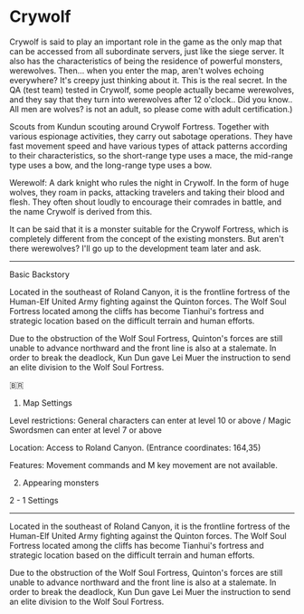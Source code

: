 # Crywolf

Crywolf is said to play an important role in the game as the only map that can be
accessed from all subordinate servers, just like the siege server. It also has the
characteristics of being the residence of powerful monsters, werewolves. Then...
when you enter the map, aren't wolves echoing everywhere? It's creepy just thinking
about it. This is the real secret. In the QA (test team) tested in Crywolf, some
people actually became werewolves, and they say that they turn into werewolves
after 12 o'clock.. Did you know.. All men are wolves? is not an adult, so please
come with adult certification.)

Scouts from Kundun scouting around Crywolf Fortress. Together with various espionage
activities, they carry out sabotage operations. They have fast movement speed and
have various types of attack patterns according to their characteristics, so the
short-range type uses a mace, the mid-range type uses a bow, and the long-range
type uses a bow.

Werewolf: A dark knight who rules the night in Crywolf. In the form of huge wolves,
they roam in packs, attacking travelers and taking their blood and flesh. They often
shout loudly to encourage their comrades in battle, and the name Crywolf is derived from this.

It can be said that it is a monster suitable for the Crywolf Fortress, which is
completely different from the concept of the existing monsters. But aren't there
werewolves? I'll go up to the development team later and ask.

---

Basic Backstory

Located in the southeast of Roland Canyon, it is the frontline fortress of the Human-Elf United Army fighting against the Quinton forces. The Wolf Soul Fortress located among the cliffs has become Tianhui's fortress and strategic location based on the difficult terrain and human efforts.

Due to the obstruction of the Wolf Soul Fortress, Quinton's forces are still unable to advance northward and the front line is also at a stalemate. In order to break the deadlock, Kun Dun gave Lei Muer the instruction to send an elite division to the Wolf Soul Fortress.

🇧🇷

1. Map Settings

Level restrictions: General characters can enter at level 10 or above / Magic Swordsmen can enter at level 7 or above

Location: Access to Roland Canyon. (Entrance coordinates: 164,35)

Features: Movement commands and M key movement are not available.

2. Appearing monsters

2 - 1 Settings

---

Located in the southeast of Roland Canyon, it is the frontline fortress of the Human-Elf United Army fighting against the Quinton forces. The Wolf Soul Fortress located among the cliffs has become Tianhui's fortress and strategic location based on the difficult terrain and human efforts.

Due to the obstruction of the Wolf Soul Fortress, Quinton's forces are still unable to advance northward and the front line is also at a stalemate. In order to break the deadlock, Kun Dun gave Lei Muer the instruction to send an elite division to the Wolf Soul Fortress.
